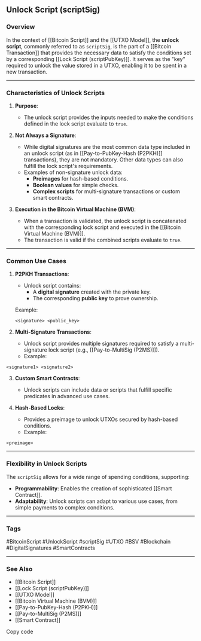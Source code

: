 ## Unlock Script (scriptSig)

### Overview

In the context of [[Bitcoin Script]] and the [[UTXO Model]], the **unlock script**, commonly referred to as `scriptSig`, is the part of a [[Bitcoin Transaction]] that provides the necessary data to satisfy the conditions set by a corresponding [[Lock Script (scriptPubKey)]]. It serves as the "key" required to unlock the value stored in a UTXO, enabling it to be spent in a new transaction.

---

### Characteristics of Unlock Scripts

1. **Purpose**:
   - The unlock script provides the inputs needed to make the conditions defined in the lock script evaluate to `true`.

2. **Not Always a Signature**:
   - While digital signatures are the most common data type included in an unlock script (as in [[Pay-to-PubKey-Hash (P2PKH)]] transactions), they are not mandatory. Other data types can also fulfill the lock script's requirements.
   - Examples of non-signature unlock data:
     - **Preimages** for hash-based conditions.
     - **Boolean values** for simple checks.
     - **Complex scripts** for multi-signature transactions or custom smart contracts.

3. **Execution in the Bitcoin Virtual Machine (BVM)**:
   - When a transaction is validated, the unlock script is concatenated with the corresponding lock script and executed in the [[Bitcoin Virtual Machine (BVM)]].
   - The transaction is valid if the combined scripts evaluate to `true`.

---

### Common Use Cases

1. **P2PKH Transactions**:
   - Unlock script contains:
     - A **digital signature** created with the private key.
     - The corresponding **public key** to prove ownership.

   Example:
   ```
   <signature> <public_key>
   ```
2. **Multi-Signature Transactions**:
    
    - Unlock script provides multiple signatures required to satisfy a multi-signature lock script (e.g., [[Pay-to-MultiSig (P2MS)]]).
    - Example:
  ```
<signature1> <signature2>
```
        
3. **Custom Smart Contracts**:
    
    - Unlock scripts can include data or scripts that fulfill specific predicates in advanced use cases.
4. **Hash-Based Locks**:
    
    - Provides a preimage to unlock UTXOs secured by hash-based conditions.
    - Example:
```
<preimage>
```

---
### Flexibility in Unlock Scripts

The `scriptSig` allows for a wide range of spending conditions, supporting:

- **Programmability**: Enables the creation of sophisticated [[Smart Contract]].
- **Adaptability**: Unlock scripts can adapt to various use cases, from simple payments to complex conditions.

---

### Tags

#BitcoinScript #UnlockScript #scriptSig #UTXO #BSV #Blockchain #DigitalSignatures #SmartContracts

---

### See Also

- [[Bitcoin Script]]
- [[Lock Script (scriptPubKey)]]
- [[UTXO Model]]
- [[Bitcoin Virtual Machine (BVM)]]
- [[Pay-to-PubKey-Hash (P2PKH)]]
- [[Pay-to-MultiSig (P2MS)]]
- [[Smart Contract]]

Copy code